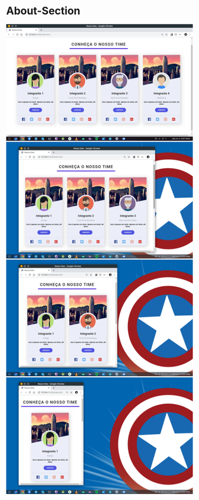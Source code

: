 # About-Section

<img src="preview/01.png">
</br>

<img src="preview/02.png">
</br>

<img src="preview/03.png">
</br>

<img src="preview/04.png">
</br>
